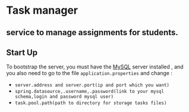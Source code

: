 # Task manager
## service to manage assignments for students. 
## Start Up
To bootstrap the server, you must have the [MySQL](https://dev.mysql.com/doc/mysql-installation-excerpt/5.7/en/) server installed , and you also need to go to the file `application.properties` and change :
- `server.address and server.port(ip and port which you want)`
- `spring.datasource,.username,.password(link to your mysql schema,login and password mysql user)`
- `task.pool.path(path to directory for storage tasks files)`
